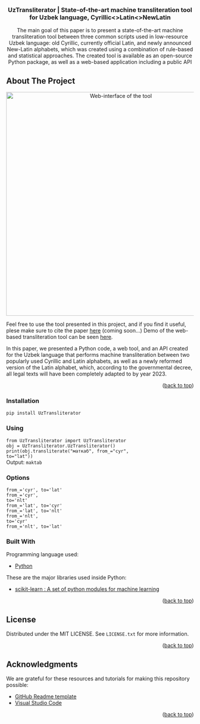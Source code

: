 <div id="top"></div>

<!-- PROJECT SHIELDS -->

<!-- PROJECT LOGO -->
<br />
<div align="center">
  <h3 align="center">UzTransliterator | State-of-the-art machine transliteration tool for Uzbek language, Cyrillic<>Latin<>NewLatin</h3>
  <p align="center">
    The main goal of this paper is to present a state-of-the-art machine transliteration tool between three common scripts used in low-resource Uzbek language: old Cyrillic, currently official Latin, and newly announced New-Latin alphabets, which was created using a combination of rule-based and statistical approaches. The created tool is available as an open-source Python package, as well as a web-based application including a public API
  </p>
</div>



<!-- ABOUT THE PROJECT -->
## About The Project
<div align="center">
<img src="https://github.com/elmurod1202/UzTranslit/blob/master/src/web-uinterface.png?raw=true" width = "600" Alt = "Web-interface of the tool">
</div>


Feel free to use the tool presented in this project, and if you find it useful, plese make sure to cite the paper [here](...) (coming soon...)
Demo of the web-based transliteration tool can be seen [here](https://nlp.urdu.uz/?menu=translit).


In this paper, we presented a Python code, a web tool, and an API created for the Uzbek language that performs machine transliteration between two popularly used Cyrillic and Latin alphabets, as well as a newly reformed version of the Latin alphabet, which, according to the governmental decree, all legal texts will have been completely adapted to by year 2023.

<p align="right">(<a href="#top">back to top</a>)</p>

### Installation
<code>pip install UzTransliterator</code>

### Using
<code>from UzTransliterator import UzTransliterator</code>
<br><code>obj = UzTransliterator.UzTransliterator()</code>
<br><code>print(obj.transliterate("маткаб", from_="cyr", to="lat"))</code>
<br>Output: <code>maktab</code>
### Options 
<code>from_='cyr', to='lat'</code><br>
<code>from_='cyr', to='nlt'</code><br>
<code>from_='lat', to='cyr'</code><br>
<code>from_='lat', to='nlt'</code><br>
<code>from_='nlt', to='cyr'</code><br>
<code>from_='nlt', to='lat'</code><br>

### Built With

Programming language used:

* [Python](https://www.python.org/)

These are the major libraries used inside Python:

* [scikit-learn : A set of python modules for machine learning](https://scikit-learn.org/stable/)


<p align="right">(<a href="#top">back to top</a>)</p>


<!-- LICENSE -->
## License

Distributed under the MIT LICENSE. See `LICENSE.txt` for more information.

<p align="right">(<a href="#top">back to top</a>)</p>


<!-- ACKNOWLEDGMENTS -->
## Acknowledgments

We are grateful for these resources and tutorials for making this repository possible:

* [GitHub Readme template](https://github.com/othneildrew/Best-README-Template)
* [Visual Studio Code](https://code.visualstudio.com/)


<p align="right">(<a href="#top">back to top</a>)</p>

